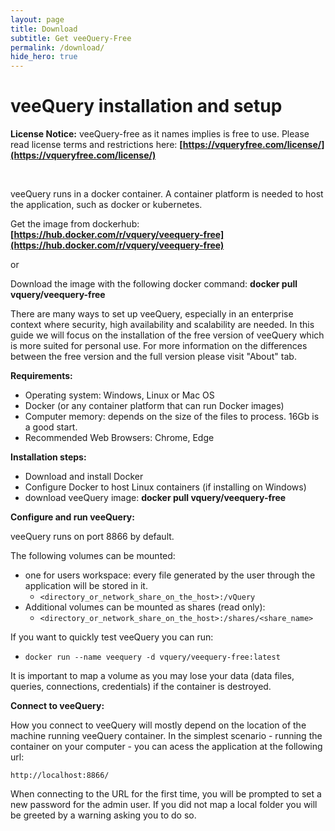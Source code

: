 ```yaml
---
layout: page
title: Download
subtitle: Get veeQuery-Free
permalink: /download/
hide_hero: true
---
```


# veeQuery installation and setup

**License Notice:** veeQuery-free as it names implies is free to use. Please read license terms and restrictions here: **[https://vqueryfree.com/license/](https://vqueryfree.com/license/)**

<br>

veeQuery runs in a docker container. A container platform is needed to host the application, such as docker or kubernetes.  

Get the image from dockerhub: **[https://hub.docker.com/r/vquery/veequery-free](https://hub.docker.com/r/vquery/veequery-free)**

or

Download the image with the following docker command: **docker pull vquery/veequery-free**

There are many ways to set up veeQuery, especially in an enterprise context where security, high availability and scalability are needed. In this guide we will focus on the installation of the free version of veeQuery which is more suited for personal use. For more information on the differences between the free version and the full version please visit "About" tab.

**Requirements:**

- Operating system: Windows, Linux or Mac OS
- Docker (or any container platform that can run Docker images)
- Computer memory: depends on the size of the files to process. 16Gb is a good start.
- Recommended Web Browsers: Chrome, Edge

**Installation steps:**

- Download and install Docker
- Configure Docker to host Linux containers (if installing on Windows)
- download veeQuery image:   **docker pull vquery/veequery-free**

**Configure and run veeQuery:**

veeQuery runs on port 8866 by default.

The following volumes can be mounted:

- one for users workspace: every file generated by the user through the application will be stored in it.
  - ```<directory_or_network_share_on_the_host>:/vQuery```
- Additional volumes can be mounted as shares (read only):
  - ```<directory_or_network_share_on_the_host>:/shares/<share_name>```

If you want to quickly test veeQuery you can run:

- ```docker run --name veequery -d vquery/veequery-free:latest```

It is important to map a volume as you may lose your data (data files, queries, connections, credentials) if the container is destroyed.

**Connect to veeQuery:**

How you connect to veeQuery will mostly depend on the location of the machine running veeQuery container. In the simplest scenario - running the container on your computer - you can acess the application at the following url:

```http://localhost:8866/```

When connecting to the URL for the first time, you will be prompted to set a new password for the admin user. If you did not map a local folder you will be greeted by a warning asking you to do so.
